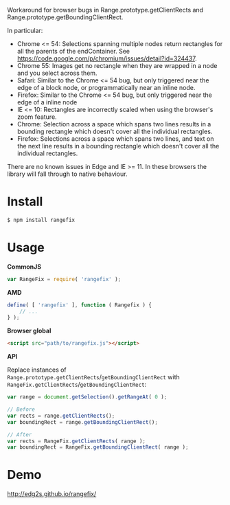 Workaround for browser bugs in Range.prototype.getClientRects and Range.prototype.getBoundingClientRect.

In particular:

* Chrome <= 54: Selections spanning multiple nodes return rectangles for all the parents of the endContainer. See https://code.google.com/p/chromium/issues/detail?id=324437.
* Chrome 55: Images get no rectangle when they are wrapped in a node and you select across them.
* Safari: Similar to the Chrome <= 54 bug, but only triggered near the edge of a block node, or programmatically near an inline node.
* Firefox: Similar to the Chrome <= 54 bug, but only triggered near the edge of a inline node
* IE <= 10: Rectangles are incorrectly scaled when using the browser's zoom feature.
* Chrome: Selection across a space which spans two lines results in a bounding rectangle which doesn't cover all the individual rectangles.
* Firefox: Selections across a space which spans two lines, and text on the next line results in a bounding rectangle which doesn't cover all the individual rectangles.

There are no known issues in Edge and IE >= 11. In these browsers the library will fall through to native behaviour.

Install
=======

```bash
$ npm install rangefix
```

Usage
=====

**CommonJS**

```javascript
var RangeFix = require( 'rangefix' );
```

**AMD**

```javascript
define( [ 'rangefix' ], function ( Rangefix ) {
	// ...
} );
```

**Browser global**

```html
<script src="path/to/rangefix.js"></script>
```

**API**

Replace instances of `Range.prototype.getClientRects`/`getBoundingClientRect` with `RangeFix.getClientRects`/`getBoundingClientRect`:

```javascript
var range = document.getSelection().getRangeAt( 0 );

// Before
var rects = range.getClientRects();
var boundingRect = range.getBoundingClientRect();

// After
var rects = RangeFix.getClientRects( range );
var boundingRect = RangeFix.getBoundingClientRect( range );
```

Demo
====
http://edg2s.github.io/rangefix/
